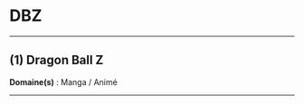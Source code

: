 # DBZ

--------------------

## (1) Dragon Ball Z

**Domaine(s)** : Manga / Animé

--------------------